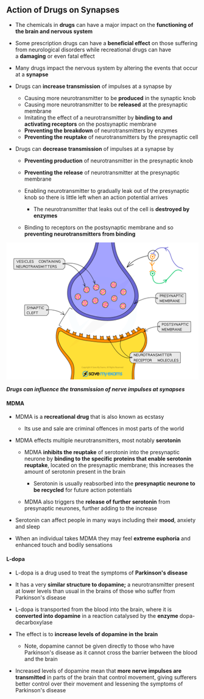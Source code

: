 ## Action of Drugs on Synapses

* The chemicals in **drugs** can have a major impact on the **functioning of the brain and nervous system**
* Some prescription drugs can have a **beneficial effect** on those suffering from neurological disorders while recreational drugs can have a **damaging** or even fatal effect
* Many drugs impact the nervous system by altering the events that occur at a **synapse**
* Drugs can **increase transmission** of impulses at a synapse by

  + Causing more neurotransmitter to be **produced** in the synaptic knob
  + Causing more neurotransmitter to be **released** at the presynaptic membrane
  + Imitating the effect of a neurotransmitter by **binding to and activating receptors** on the postsynaptic membrane
  + **Preventing the breakdown** of neurotransmitters by enzymes
  + **Preventing the reuptake** of neurotransmitters by the presynaptic cell
* Drugs can **decrease transmission** of impulses at a synapse by

  + **Preventing production** of neurotransmitter in the presynaptic knob
  + **Preventing the release** of neurotransmitter at the presynaptic membrane
  + Enabling neurotransmitter to gradually leak out of the presynaptic knob so there is little left when an action potential arrives

    - The neurotransmitter that leaks out of the cell is **destroyed by enzymes**
  + Binding to receptors on the postsynaptic membrane and so **preventing neurotransmitters from binding**

![A synapse](A-synapse.png)

***Drugs can influence the transmission of nerve impulses at synapses***

#### MDMA

* MDMA is a **recreational drug** that is also known as ecstasy

  + Its use and sale are criminal offences in most parts of the world
* MDMA effects multiple neurotransmitters, most notably **serotonin**

  + MDMA **inhibits the reuptake** of serotonin into the presynaptic neurone by **binding to the specific proteins that enable serotonin reuptake**, located on the presynaptic membrane; this increases the amount of serotonin present in the brain

    - Serotonin is usually reabsorbed into the **presynaptic neurone to be recycled** for future action potentials
  + MDMA also triggers the **release of further serotonin** from presynaptic neurones, further adding to the increase
* Serotonin can affect people in many ways including their **mood**, anxiety and sleep
* When an individual takes MDMA they may feel **extreme euphoria** and enhanced touch and bodily sensations

#### L-dopa

* L-dopa is a drug used to treat the symptoms of **Parkinson's disease**
* It has a very **similar structure to dopamine;** a neurotransmitter present at lower levels than usual in the brains of those who suffer from Parkinson's disease
* L-dopa is transported from the blood into the brain, where it is **converted into dopamine** in a reaction catalysed by the **enzyme** dopa-decarboxylase
* The effect is to **increase levels of dopamine in the brain**

  + Note, dopamine cannot be given directly to those who have Parkinson's disease as it cannot cross the barrier between the blood and the brain
* Increased levels of dopamine mean that **more nerve impulses are transmitted** in parts of the brain that control movement, giving sufferers better control over their movement and lessening the symptoms of Parkinson's disease